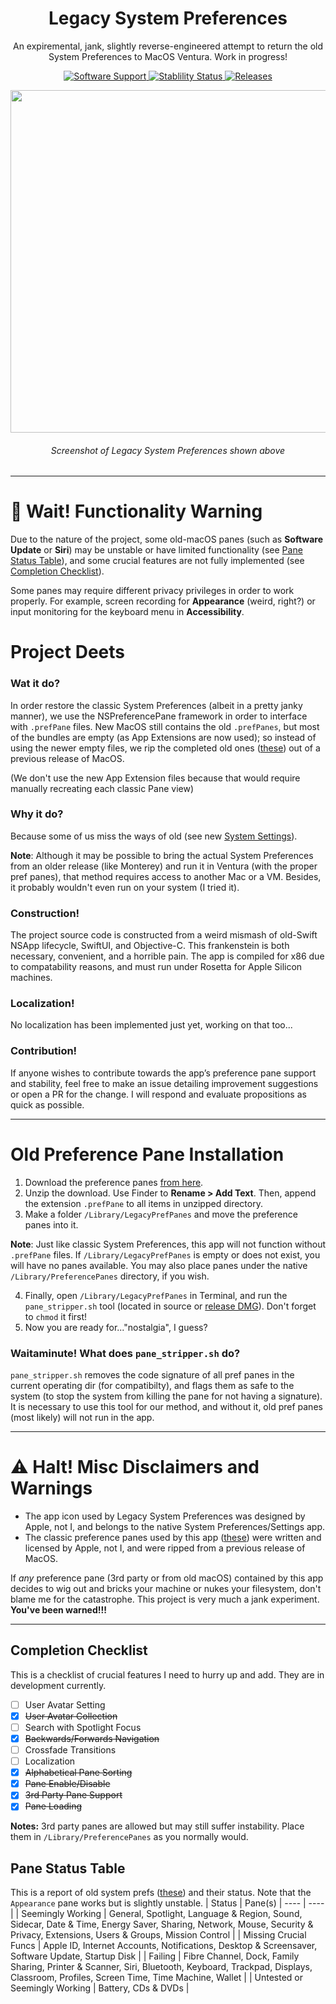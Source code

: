 <h1 align="center" style="">Legacy System Preferences</h1>
<p align="center">
An expiremental, jank, slightly reverse-engineered attempt to return the old System Preferences to MacOS Ventura. Work in progress!
</p>
<p align="center">
    <a href="">
       <img alt="Software Support" src="https://img.shields.io/badge/support-macOS_Ventura-lightgrey.svg"/>
    </a>
    <a href="">
       <img alt="Stablility Status" src="https://img.shields.io/badge/stability-Jank-red.svg"/>
    </a>
    <a href="https://github.com/BitesPotatoBacks/LegacySystemPreferences/releases">
        <img alt="Releases" src="https://img.shields.io/github/release/BitesPotatoBacks/LegacySystemPreferences.svg"/>
    </a>
</p>

<!--
<p align="center">
Example screenshot :arrow_down:
</p>
-->

<p align="center">
<img src="https://user-images.githubusercontent.com/83843298/202055563-7ffc1d4f-a6f3-4dce-b586-0a33a961fb66.png" width="548">
</p>

<h6 align="center">Screenshot of Legacy System Preferences shown above</h6>

___

# :wave: Wait! Functionality Warning
Due to the nature of the project, some old-macOS panes (such as **Software Update** or **Siri**) may be unstable or have limited functionality (see [Pane Status Table](#pane-status-table)), and some crucial features are not fully implemented (see [Completion Checklist](#completion-checklist)).

Some panes may require different privacy privileges in order to work properly. For example, screen recording for **Appearance** (weird, right?) or input monitoring for the keyboard menu in **Accessibility**.

# Project Deets
### Wat it do?
In order restore the classic System Preferences (albeit in a pretty janky manner), we use the NSPreferencePane framework in order to interface with `.prefPane` files. New MacOS still contains the old `.prefPanes`, but most of the bundles are empty (as App Extensions are now used); so instead of using the newer empty files, we rip the completed old ones ([these](https://drive.google.com/drive/folders/1XXXov0TvGNJbwaqKJWsqp0x2cYOKh099?usp=share_link)) out of a previous release of MacOS.

(We don't use the new App Extension files because that would require manually recreating each classic Pane view) 

### Why it do?
Because some of us miss the ways of old (see new [System Settings](https://9to5mac.com/2022/06/06/macos-13-ventura-system-settings-first-look/)).

**Note**: Although it may be possible to bring the actual System Preferences from an older release (like Monterey) and run it in Ventura (with the proper pref panes), that method requires access to another Mac or a VM. Besides, it probably wouldn't even run on your system (I tried it).

### Construction!
The project source code is constructed from a weird mismash of old-Swift NSApp lifecycle, SwiftUI, and Objective-C. This frankenstein is both necessary, convenient, and a horrible pain. The app is compiled for x86 due to compatability reasons, and must run under Rosetta for Apple Silicon machines.

### Localization!
No localization has been implemented just yet, working on that too...

### Contribution!
If anyone wishes to contribute towards the app’s preference pane support and stability, feel free to make an issue detailing improvement suggestions or open a PR for the change. I will respond and evaluate propositions as quick as possible.

___

# Old Preference Pane Installation
1. Download the preference panes [from here](https://drive.google.com/drive/folders/1XXXov0TvGNJbwaqKJWsqp0x2cYOKh099?usp=share_link).
2. Unzip the download. Use Finder to **Rename > Add Text**. Then, append the extension `.prefPane` to all items in unzipped directory.
3. Make a folder `/Library/LegacyPrefPanes` and move the preference panes into it. 

**Note**: Just like classic System Preferences, this app will not function without `.prefPane` files. If `/Library/LegacyPrefPanes` is empty or does not exist, you will have no panes available. You may also place panes under the native `/Library/PreferencePanes` directory, if you wish.

4. Finally, open `/Library/LegacyPrefPanes` in Terminal, and run the `pane_stripper.sh` tool (located in source or [release DMG](https://github.com/BitesPotatoBacks/LegacySystemPreferences/releases)). Don't forget to `chmod` it first!
5. Now you are ready for..."nostalgia", I guess?

### Waitaminute! What does `pane_stripper.sh` do?
`pane_stripper.sh` removes the code signature of all pref panes in the current operating dir (for compatibilty), and flags them as safe to the system (to stop the system from killing the pane for not having a signature). It is necessary to use this tool for our method, and without it, old pref panes (most likely) will not run in the app.


___

# :warning: Halt! Misc Disclaimers and Warnings
- The app icon used by Legacy System Preferences was designed by Apple, not I, and belongs to the native System Preferences/Settings app.
- The classic preference panes used by this app ([these](https://drive.google.com/drive/folders/1XXXov0TvGNJbwaqKJWsqp0x2cYOKh099?usp=share_link)) were written and licensed by Apple, not I, and were ripped from a previous release of MacOS.

If *any* preference pane (3rd party or from old macOS) contained by this app decides to wig out and bricks your machine or nukes your filesystem, don't blame me for the catastrophe. This project is very much a jank experiment. **You've been warned!!!**

___

## Completion Checklist
This is a checklist of crucial features I need to hurry up and add. They are in development currently.
- [ ] User Avatar Setting
- [X] ~~User Avatar Collection~~
- [ ] Search with Spotlight Focus
- [X] ~~Backwards/Forwards Navigation~~
- [ ] Crossfade Transitions
- [ ] Localization
- [X] ~~Alphabetical Pane Sorting~~
- [X] ~~Pane Enable/Disable~~
- [X] ~~3rd Party Pane Support~~
- [X] ~~Pane Loading~~

**Notes:** 3rd party panes are allowed but may still suffer instability. Place them in `/Library/PreferencePanes` as you normally would.

## Pane Status Table
This is a report of old system prefs ([these](https://drive.google.com/drive/folders/1XXXov0TvGNJbwaqKJWsqp0x2cYOKh099?usp=share_link)) and their status. Note that the `Appearance` pane works but is slightly unstable.
| Status | Pane(s)
| ---- | ---- |
| Seemingly Working | General, Spotlight, Language & Region, Sound, Sidecar, Date & Time, Energy Saver, Sharing, Network, Mouse, Security & Privacy, Extensions, Users & Groups, Mission Control |
| Missing Crucial Funcs | Apple ID, Internet Accounts, Notifications, Desktop & Screensaver, Software Update, Startup Disk |
| Failing | Fibre Channel, Dock, Family Sharing, Printer & Scanner, Siri, Bluetooth, Keyboard, Trackpad, Displays, Classroom, Profiles, Screen Time, Time Machine, Wallet |
| Untested or Seemingly Working | Battery, CDs & DVDs |
